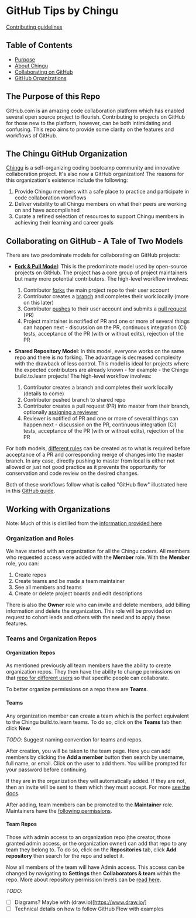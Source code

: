 # GitHub Tips by Chingu

[Contributing guidelines](CONTRIBUTING.md)


## Table of Contents

- [Purpose](#the-purpose-of-this-repo)
- [About Chingu](#the-chingu-github-organization)
- [Collaborating on GitHub](#collaborating-on-github---a-tale-of-two-models)
- [GitHub Organizations](#working-with-organizations)

## The Purpose of this Repo

GitHub.com is an amazing code collaboration platform which has enabled several open source project to flourish. Contributing to projects on GitHub for those new to the platform, however, can be both intimidating and confusing. This repo aims to provide some clarity on the features and workflows of GitHub.

## The Chingu GitHub Organization

[Chingu](https://tropicalchancer.github.io/projectus/) is a self-organizing coding bootcamp community and innovative collaboration project. It's also now a GitHub organization! The reasons for this organization's existence include the following:

1. Provide Chingu members with a safe place to practice and participate in code collaboration workflows
2. Deliver visibility to all Chingu members on what their peers are working on and have accomplished
3. Curate a refined selection of resources to support Chingu members in achieving their learning and career goals

## Collaborating on GitHub - A Tale of Two Models

There are two predominate models for collaborating on GitHub projects:

 * **[Fork & Pull Model](https://en.wikipedia.org/wiki/Fork_and_pull_model)**: This is the predominate model used by open-source projects on GitHub. The project has a core group of project maintainers but many more potential contributors. The high-level workflow involves:

    1. Contributor [forks](https://help.github.com/articles/fork-a-repo/) the main project repo to their user account
    1. Contributor creates a [branch](https://git-scm.com/book/en/v2/Git-Branching-Branches-in-a-Nutshell) and completes their work locally (more on this later)
    1. Contributor [pushes](https://help.github.com/articles/pushing-to-a-remote/) to their user account and submits a [pull request](https://help.github.com/articles/about-pull-requests/) (PR)
    1. Project maintainer is notified of PR and one or more of several things can happen next - discussion on the PR, continuous integration (CI) tests, acceptance of the PR (with or without edits), rejection of the PR

 * **Shared Repository Model**: In this model, everyone works on the same repo and there is no forking. The advantage is decreased complexity with the drawback of less control. This model is ideal for projects where the expected contributors are already known - for example - the Chingu build.to.learn projects! The high-level workflow involves:

    1. Contributor creates a branch and completes their work locally (details to come)
    1. Contributor pushed branch to shared repo
    1. Contributor creates a pull request (PR) into master from their branch, optionally [assigning a reviewer](https://help.github.com/articles/assigning-issues-and-pull-requests-to-other-github-users/)
    1. Reviewer is notified of PR and one or more of several things can happen next - discussion on the PR, continuous integration (CI) tests, acceptance of the PR (with or without edits), rejection of the PR

For both models, [different rules](https://help.github.com/articles/enabling-required-status-checks/) can be created as to what is required before acceptance of a PR and corresponding merge of changes into the master branch. In any case, directly pushing to master from local is either not allowed or just not good practice as it prevents the opportunity for conservation and code review on the desired changes.

Both of these workflows follow what is called "GitHub flow" illustrated here in this [GitHub guide](https://guides.github.com/introduction/flow/).

## Working with Organizations

Note: Much of this is distilled from the [information provided here](https://help.github.com/categories/setting-up-and-managing-organizations-and-teams/)

### Organization and Roles

We have started with an organization for all the Chingu coders. All members who requested access were added with the **Member** role. With the **Member** role, you can:

1. Create repos
1. Create teams and be made a team maintainer
1. See all members and teams
1. Create or delete project boards and edit descriptions

There is also the **Owner** role who can invite and delete members, add billing information and delete the organization. This role will be provided on request to cohort leads and others with the need and to apply these features.

### Teams and Organization Repos

#### Organization Repos 

As mentioned previously all team members have the ability to create organization repos. They then have the ability to change permissions on that [repo for different users](https://help.github.com/articles/repository-permission-levels-for-an-organization/#changing-repository-settings]) so that specific people can collaborate.

To better organize permissions on a repo there are **Teams**.

#### Teams

Any organization member can create a team which is the perfect equivalent to the Chingu build.to.learn teams. To do so, click on the **Teams** tab then click **New**.

*TODO*: Suggest naming convention for teams and repos.

After creation, you will be taken to the team page. Here you can add members by clicking the **Add a member** button then search by username, full name, or email. Click on the user to add them. You will be prompted for your password before continuing.

If they are in the organization they will automatically added. If they are not, then an invite will be sent to them which they must accept. For more [see the docs](https://help.github.com/articles/adding-organization-members-to-a-team/).

After adding, team members can be promoted to the **Maintainer** role. Maintainers have the [following permissions](https://help.github.com/articles/repository-permission-levels-for-an-organization/#team-maintainers). 

#### Team Repos

Those with admin access to an organization repo (the creator, those granted admin access, or the organization owner) can add that repo to any team they belong to. To do so, click on the **Repositories** tab, click **Add repository** then search for the repo and select it.

Now all members of the team will have Admin access. This access can be changed by navigating to **Settings** then **Collaborators & team** within the repo. More about repository permission levels can be [read here](https://help.github.com/articles/repository-permission-levels-for-an-organization/).

*TODO*:

* [ ] Diagrams? Maybe with (draw.io)[https://www.draw.io/]
* [ ] Technical details on how to follow GitHub Flow with examples